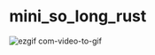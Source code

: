 # mini_so_long_rust

![ezgif com-video-to-gif](https://github.com/faruktinaz/mini_so_long_rust/assets/114104599/1c868841-d8e8-480b-a4d6-1b5bdc64fc6b)
